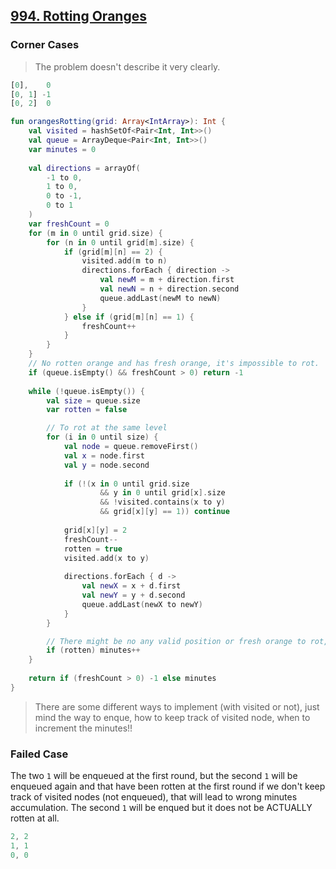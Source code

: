 ## [994. Rotting Oranges](https://leetcode.com/problems/rotting-oranges/)

### Corner Cases
> The problem doesn't describe it very clearly.
```js
[0],    0
[0, 1] -1
[0, 2]  0
```

```kotlin
fun orangesRotting(grid: Array<IntArray>): Int {
    val visited = hashSetOf<Pair<Int, Int>>()
    val queue = ArrayDeque<Pair<Int, Int>>()
    var minutes = 0        
    
    val directions = arrayOf(
        -1 to 0,
        1 to 0,
        0 to -1,
        0 to 1
    )
    var freshCount = 0
    for (m in 0 until grid.size) {
        for (n in 0 until grid[m].size) {
            if (grid[m][n] == 2) {
                visited.add(m to n)
                directions.forEach { direction ->
                    val newM = m + direction.first
                    val newN = n + direction.second
                    queue.addLast(newM to newN)
                }
            } else if (grid[m][n] == 1) {
                freshCount++
            }
        }
    }
    // No rotten orange and has fresh orange, it's impossible to rot.
    if (queue.isEmpty() && freshCount > 0) return -1
    
    while (!queue.isEmpty()) {
        val size = queue.size
        var rotten = false

        // To rot at the same level
        for (i in 0 until size) {
            val node = queue.removeFirst()
            val x = node.first
            val y = node.second
            
            if (!(x in 0 until grid.size 
                    && y in 0 until grid[x].size 
                    && !visited.contains(x to y)
                    && grid[x][y] == 1)) continue
            
            grid[x][y] = 2
            freshCount--
            rotten = true
            visited.add(x to y)
            
            directions.forEach { d ->
                val newX = x + d.first
                val newY = y + d.second
                queue.addLast(newX to newY)
            }
        }

        // There might be no any valid position or fresh orange to rot, the time should not be incremented
        if (rotten) minutes++
    }
    
    return if (freshCount > 0) -1 else minutes
}
```

> There are some different ways to implement (with visited or not), just mind the way to enque, how to keep track of visited node, when to increment the minutes!!

### Failed Case
The two `1` will be enqueued at the first round, but the second `1` will be enqueued again and that have been rotten at the first round if we don't keep track of visited nodes (not enqueued), that will lead to wrong minutes accumulation. The second `1` will be enqued but it does not be ACTUALLY rotten at all.

```js
2, 2
1, 1
0, 0
```
